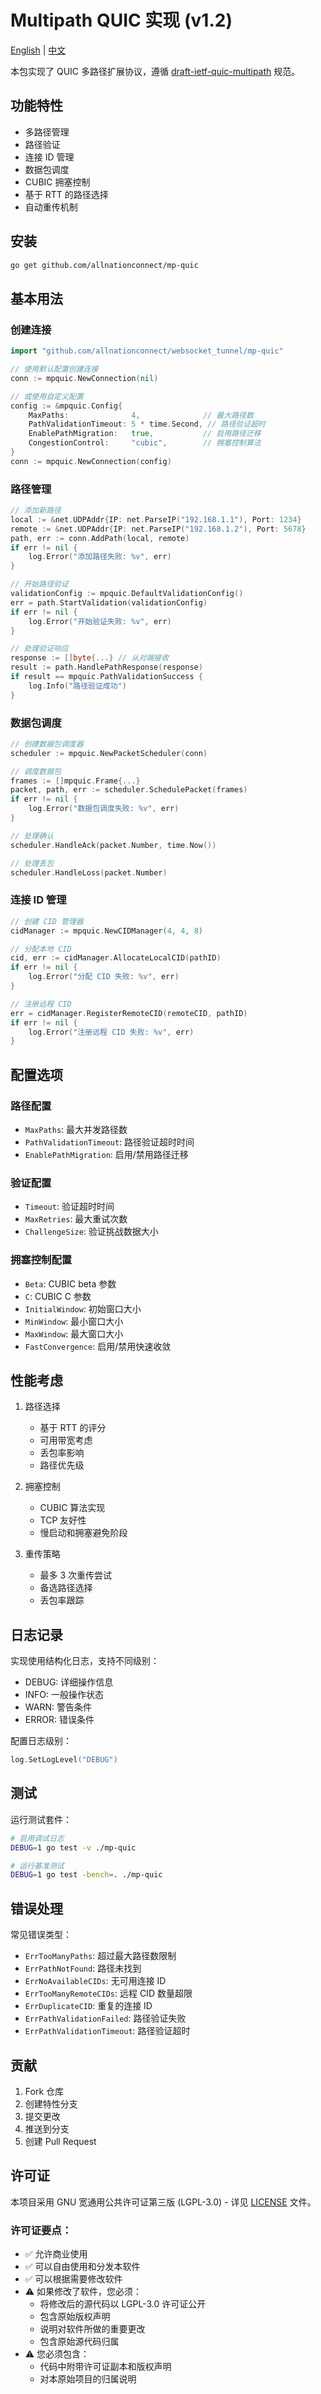 # Multipath QUIC 实现 (v1.2)

[English](README.md) | [中文](README_zh.md)

本包实现了 QUIC 多路径扩展协议，遵循 [draft-ietf-quic-multipath](https://datatracker.ietf.org/doc/draft-ietf-quic-multipath/) 规范。

## 功能特性

- 多路径管理
- 路径验证
- 连接 ID 管理
- 数据包调度
- CUBIC 拥塞控制
- 基于 RTT 的路径选择
- 自动重传机制

## 安装

```bash
go get github.com/allnationconnect/mp-quic
```

## 基本用法

### 创建连接

```go
import "github.com/allnationconnect/websocket_tunnel/mp-quic"

// 使用默认配置创建连接
conn := mpquic.NewConnection(nil)

// 或使用自定义配置
config := &mpquic.Config{
    MaxPaths:              4,              // 最大路径数
    PathValidationTimeout: 5 * time.Second, // 路径验证超时
    EnablePathMigration:   true,           // 启用路径迁移
    CongestionControl:     "cubic",        // 拥塞控制算法
}
conn := mpquic.NewConnection(config)
```

### 路径管理

```go
// 添加新路径
local := &net.UDPAddr{IP: net.ParseIP("192.168.1.1"), Port: 1234}
remote := &net.UDPAddr{IP: net.ParseIP("192.168.1.2"), Port: 5678}
path, err := conn.AddPath(local, remote)
if err != nil {
    log.Error("添加路径失败: %v", err)
}

// 开始路径验证
validationConfig := mpquic.DefaultValidationConfig()
err = path.StartValidation(validationConfig)
if err != nil {
    log.Error("开始验证失败: %v", err)
}

// 处理验证响应
response := []byte{...} // 从对端接收
result := path.HandlePathResponse(response)
if result == mpquic.PathValidationSuccess {
    log.Info("路径验证成功")
}
```

### 数据包调度

```go
// 创建数据包调度器
scheduler := mpquic.NewPacketScheduler(conn)

// 调度数据包
frames := []mpquic.Frame{...}
packet, path, err := scheduler.SchedulePacket(frames)
if err != nil {
    log.Error("数据包调度失败: %v", err)
}

// 处理确认
scheduler.HandleAck(packet.Number, time.Now())

// 处理丢包
scheduler.HandleLoss(packet.Number)
```

### 连接 ID 管理

```go
// 创建 CID 管理器
cidManager := mpquic.NewCIDManager(4, 4, 8)

// 分配本地 CID
cid, err := cidManager.AllocateLocalCID(pathID)
if err != nil {
    log.Error("分配 CID 失败: %v", err)
}

// 注册远程 CID
err = cidManager.RegisterRemoteCID(remoteCID, pathID)
if err != nil {
    log.Error("注册远程 CID 失败: %v", err)
}
```

## 配置选项

### 路径配置

- `MaxPaths`: 最大并发路径数
- `PathValidationTimeout`: 路径验证超时时间
- `EnablePathMigration`: 启用/禁用路径迁移

### 验证配置

- `Timeout`: 验证超时时间
- `MaxRetries`: 最大重试次数
- `ChallengeSize`: 验证挑战数据大小

### 拥塞控制配置

- `Beta`: CUBIC beta 参数
- `C`: CUBIC C 参数
- `InitialWindow`: 初始窗口大小
- `MinWindow`: 最小窗口大小
- `MaxWindow`: 最大窗口大小
- `FastConvergence`: 启用/禁用快速收敛

## 性能考虑

1. 路径选择
   - 基于 RTT 的评分
   - 可用带宽考虑
   - 丢包率影响
   - 路径优先级

2. 拥塞控制
   - CUBIC 算法实现
   - TCP 友好性
   - 慢启动和拥塞避免阶段

3. 重传策略
   - 最多 3 次重传尝试
   - 备选路径选择
   - 丢包率跟踪

## 日志记录

实现使用结构化日志，支持不同级别：

- DEBUG: 详细操作信息
- INFO: 一般操作状态
- WARN: 警告条件
- ERROR: 错误条件

配置日志级别：

```go
log.SetLogLevel("DEBUG")
```

## 测试

运行测试套件：

```bash
# 启用调试日志
DEBUG=1 go test -v ./mp-quic

# 运行基准测试
DEBUG=1 go test -bench=. ./mp-quic
```

## 错误处理

常见错误类型：

- `ErrTooManyPaths`: 超过最大路径数限制
- `ErrPathNotFound`: 路径未找到
- `ErrNoAvailableCIDs`: 无可用连接 ID
- `ErrTooManyRemoteCIDs`: 远程 CID 数量超限
- `ErrDuplicateCID`: 重复的连接 ID
- `ErrPathValidationFailed`: 路径验证失败
- `ErrPathValidationTimeout`: 路径验证超时

## 贡献

1. Fork 仓库
2. 创建特性分支
3. 提交更改
4. 推送到分支
5. 创建 Pull Request

## 许可证

本项目采用 GNU 宽通用公共许可证第三版 (LGPL-3.0) - 详见 [LICENSE](LICENSE) 文件。

### 许可证要点：

- ✅ 允许商业使用
- ✅ 可以自由使用和分发本软件
- ✅ 可以根据需要修改软件
- ⚠️ 如果修改了软件，您必须：
  - 将修改后的源代码以 LGPL-3.0 许可证公开
  - 包含原始版权声明
  - 说明对软件所做的重要更改
  - 包含原始源代码归属
- ⚠️ 您必须包含：
  - 代码中附带许可证副本和版权声明
  - 对本原始项目的归属说明 